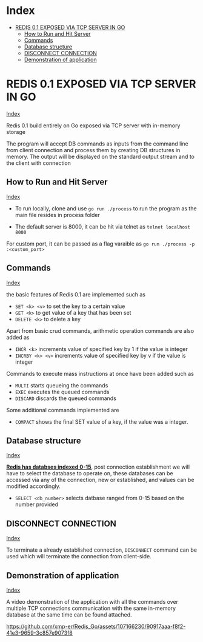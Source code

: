 # Index
 - [REDIS 0.1 EXPOSED VIA TCP SERVER IN GO](#redis-1-exposed-via-tcp-server-in-go)
   - [How to Run and Hit Server](#how-to-run-and-hit-server)
   - [Commands](#commands)
   - [Database structure](#database-structure)
   - [DISCONNECT CONNECTION](#disconnect-connection)
   - [Demonstration of application](#demonstration-of-application)

# REDIS 0.1 EXPOSED VIA TCP SERVER IN GO
[Index](#index)
 

Redis 0.1 build entirely on Go exposed via TCP server with in-memory storage

The program will accept DB commands as inputs from the command line from client connection and process them by creating DB structures in memory. The output will be displayed on the standard output stream and to the client with connection

## How to Run and Hit Server
[Index](#index)
 

 - To run locally, clone and use `go run ./process` to run the program as the main file resides in process folder

 - The default server is 8000, it can be hit via telnet as `telnet localhost 8000`

For custom port, it can be passed as a flag varaible as `go run ./process -p :<custom_port>`



## Commands
[Index](#index)
 

the basic features of Redis 0.1 are implemented such as

 - `SET <k> <v>` to set the key to a certain value
 - `GET <k>` to get value of a key that has been set
 - `DELETE <k>` to delete a key

Apart from basic crud commands, arithmetic operation commands are also added as 

 - `INCR <k>` increments value of specified key by 1 if the value is integer
 - `INCRBY <k> <v>` increments value of specified key by v if the value is integer

Commands to execute mass instructions at once have been added such as 
 - `MULTI` starts queueing the commands 
 - `EXEC` executes the queued commands
 - `DISCARD` discards the queued commands

Some additional commands implemented are
 - `COMPACT` shows the final SET value of a key, if the value was a integer.

## Database structure
[Index](#index)
 

<b><u>Redis has databses indexed 0-15</u></b>, post connection establishment we will have to select the database to operate on, these databases can be accessed via any of the connection, new or established, and values can be modified accordingly.

 - `SELECT <db_number>` selects datbase ranged from 0-15 based on the number provided

## DISCONNECT CONNECTION
[Index](#index)
 

To terminate a already established connection, `DISCONNECT` command can be used which will terminate the connection from client-side.

## Demonstration of application
[Index](#index)
 

A video demonstration of the application with all the commands over multiple TCP connections communication with the same in-memory database at the same time can be found attached.


https://github.com/xmp-er/Redis_Go/assets/107166230/90917aaa-f8f2-41e3-9659-3c857e9073f8


